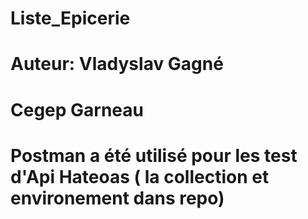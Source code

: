 # Liste_Epicerie
# Auteur: Vladyslav Gagné
# Cegep Garneau
# Postman a été utilisé pour les test d'Api Hateoas ( la collection et environement dans repo)
